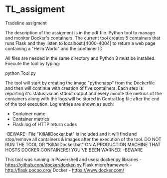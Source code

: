 # TL_assigment
Tradeline assigment

The description of the assigment is in the pdf file. 
Python tool to manage and monitor Docker's containers.
The current tool creates 5 containers that runs Flask and they listen to localhost:[4000-4004] to return a web page containing a "Hello World" and the container ID.

All files are needed in the same directory and Python 3 must be installed. Execute the tool by typing:

python Tool.py

The tool will start by creating the image "pythonapp" from the Dockerfile and then will continue with creation of five containers. Each step is reporting it's status
via an stdout output and every minute the metrics of the containers along with the logs will be stored in Central.log file after the end of the tool execution.
Log entries are shown as such:

- Container name
- Container metrics
- Flask log of HTTP return codes

-BEWARE-
File "KillAllDocker.bat" is included and it will find and stop/remove all containers & images after the execution of the tool.
DO NOT RUN THE TOOL OR "KillAllDocker.bat"  ON A PRODUCTION MACHINE THAT HOSTS DOCKER CONTAINERS! YOU'VE BEEN WARNED!
-BEWARE

This tool was running in Powershell and uses:
docker.py libraries - https://github.com/docker/docker-py
Flask microframework - http://flask.pocoo.org/
Docker - https://www.docker.com/
